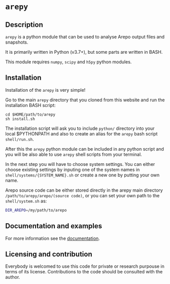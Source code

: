 # `arepy`

## Description

`arepy` is a python module that can be used to analyse Arepo output files and snapshots.

It is primarily written in Python (v3.7+), but some parts are written in BASH.

This module requires `numpy`, `scipy` and `h5py` python modules.

## Installation

Installation of the `arepy` is very simple!

Go to the main `arepy` directory that you cloned from this website and run the installation BASH script:
```
cd $HOME/path/to/arepy
sh install.sh
```
The installation script will ask you to include `python/` directory into your local $PYTHONPATH and also to create an alias for the `arepy` bash script `shell/run.sh`.

After this the `arepy` python module can be included in any python script and you will be also able to use `arepy` shell scripts from your terminal.

In the next step you will have to choose system settings. You can either choose existing settings by inputing one of the system names in `shell/systems/{SYSTEM_NAME}.sh` or create a new one by putting your own name.

Arepo source code can be either stored directly in the arepy main directory `/path/to/arepy/arepo/(source code)`, or you can set your own path to the `shell/system.sh` as:

```bash
DIR_AREPO=/my/path/to/arepo
```

## Documentation and examples

For more information see the [documentation](https://vrtulka23.github.io/arepy/index.html).

## Licensing and contribution
Everybody is welcomed to use this code for private or research purpouse in terms of its license.
Contributions to the code should be consulted with the author.
